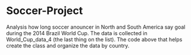 Soccer-Project
==============

Analysis how long soccer anouncer in North and South America say goal during the 2014 Brazil World Cup. The data is collected in World_Cup_data_4 (the last thing on the list). The code above that helps create the class and organize the data by country.  
